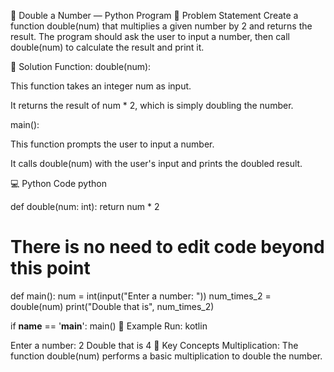 🔢 Double a Number — Python Program
🧠 Problem Statement
Create a function double(num) that multiplies a given number by 2 and returns the result. The program should ask the user to input a number, then call double(num) to calculate the result and print it.

🧪 Solution
Function:
double(num):

This function takes an integer num as input.

It returns the result of num * 2, which is simply doubling the number.

main():

This function prompts the user to input a number.

It calls double(num) with the user's input and prints the doubled result.

💻 Python Code
python

def double(num: int):
    return num * 2

# There is no need to edit code beyond this point

def main():
    num = int(input("Enter a number: "))
    num_times_2 = double(num)
    print("Double that is", num_times_2)

if __name__ == '__main__':
    main()
🧪 Example Run:
kotlin

Enter a number: 2
Double that is 4
📌 Key Concepts
Multiplication: The function double(num) performs a basic multiplication to double the number.











